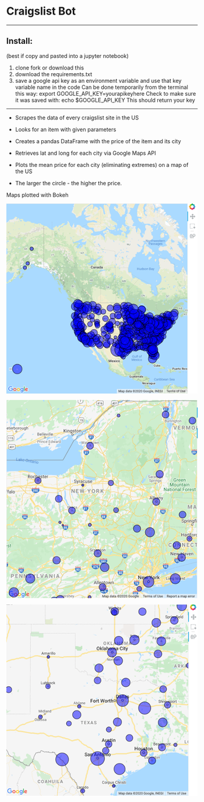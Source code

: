 # Craigslist Bot
***************
## Install:
(best if copy and pasted into a jupyter notebook)

1. clone fork or download this 
2. download the requirements.txt
3. save a google api key as an environment variable
    and use that key variable name in the code
Can be done temporarily from the terminal this way:
export GOOGLE_API_KEY=yourapikeyhere
Check to make sure it was saved with:
echo $GOOGLE_API_KEY
This should return your key
****************
- Scrapes the data of every craigslist site in the US
- Looks for an item with given parameters

- Creates a pandas DataFrame with the price of the item and its city
- Retrieves lat and long for each city via Google Maps API

- Plots the mean price for each city (eliminating extremes) on a map of the US
- The larger the circle - the higher the price. 


Maps plotted with Bokeh


![Alt text](images/us_map.png?raw=true "US Map")

![Alt text](images/NY_map.png?raw=true "NY Map")

![Alt text](images/Texas_map.png?raw=true "Texas Map")



